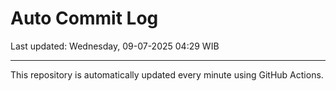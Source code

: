 # Auto Commit Log

Last updated: Wednesday, 09-07-2025 04:29 WIB

---

This repository is automatically updated every minute using GitHub Actions.
